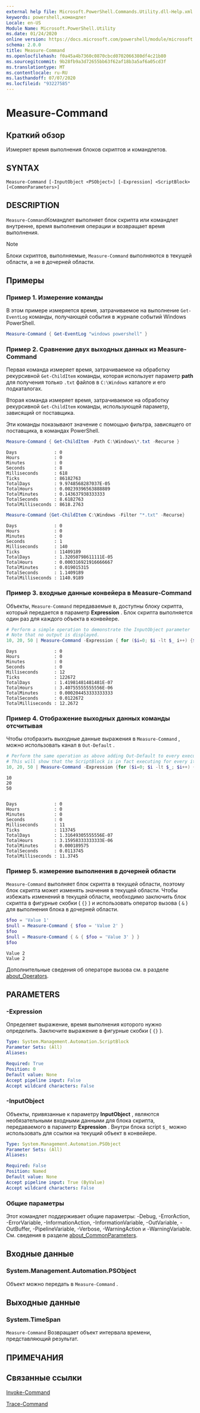 ```yaml
---
external help file: Microsoft.PowerShell.Commands.Utility.dll-Help.xml
keywords: powershell,командлет
Locale: en-US
Module Name: Microsoft.PowerShell.Utility
ms.date: 01/24/2020
online version: https://docs.microsoft.com/powershell/module/microsoft.powershell.utility/measure-command?view=powershell-5.1&WT.mc_id=ps-gethelp
schema: 2.0.0
title: Measure-Command
ms.openlocfilehash: f0a45a4b7360c0870cbcd0702066380df4c21b80
ms.sourcegitcommit: 9b28fb9a3d72655bb63f62af18b3a5af6a05cd3f
ms.translationtype: MT
ms.contentlocale: ru-RU
ms.lasthandoff: 07/07/2020
ms.locfileid: "93227585"
---
```

# Measure-Command

## Краткий обзор
Измеряет время выполнения блоков скриптов и командлетов.

## SYNTAX

```
Measure-Command [-InputObject <PSObject>] [-Expression] <ScriptBlock> [<CommonParameters>]
```

## DESCRIPTION

`Measure-Command`Командлет выполняет блок скрипта или командлет внутренне, время выполнения операции и возвращает время выполнения.

> [!NOTE]
> Блоки скриптов, выполняемые, `Measure-Command` выполняются в текущей области, а не в дочерней области.

## Примеры

### Пример 1. Измерение команды

В этом примере измеряется время, затрачиваемое на выполнение `Get-EventLog` команды, получающей события в журнале событий Windows PowerShell.

```powershell
Measure-Command { Get-EventLog "windows powershell" }
```

### Пример 2. Сравнение двух выходных данных из Measure-Command

Первая команда измеряет время, затрачиваемое на обработку рекурсивной `Get-ChildItem` команды, которая использует параметр **path** для получения только `.txt` файлов в `C:\Windows` каталоге и его подкаталогах.

Вторая команда измеряет время, затрачиваемое на обработку рекурсивной `Get-ChildItem` команды, использующей параметр, зависящий от поставщика.

Эти команды показывают значение с помощью фильтра, зависящего от поставщика, в командах PowerShell.

```powershell
Measure-Command { Get-ChildItem -Path C:\Windows\*.txt -Recurse }
```

```Output
Days              : 0
Hours             : 0
Minutes           : 0
Seconds           : 8
Milliseconds      : 618
Ticks             : 86182763
TotalDays         : 9.9748568287037E-05
TotalHours        : 0.00239396563888889
TotalMinutes      : 0.143637938333333
TotalSeconds      : 8.6182763
TotalMilliseconds : 8618.2763
```

```powershell
Measure-Command {Get-ChildItem C:\Windows -Filter "*.txt" -Recurse}
```

```Output
Days              : 0
Hours             : 0
Minutes           : 0
Seconds           : 1
Milliseconds      : 140
Ticks             : 11409189
TotalDays         : 1.32050798611111E-05
TotalHours        : 0.000316921916666667
TotalMinutes      : 0.019015315
TotalSeconds      : 1.1409189
TotalMilliseconds : 1140.9189
```

### Пример 3. входные данные конвейера в Measure-Command

Объекты, `Measure-Command` передаваемые в, доступны блоку скрипта, который передается в параметр **Expression** . Блок скрипта выполняется один раз для каждого объекта в конвейере.

```powershell
# Perform a simple operation to demonstrate the InputObject parameter
# Note that no output is displayed.
10, 20, 50 | Measure-Command -Expression { for ($i=0; $i -lt $_ i++) {$i} }
```

```Output
Days              : 0
Hours             : 0
Minutes           : 0
Seconds           : 0
Milliseconds      : 12
Ticks             : 122672
TotalDays         : 1.41981481481481E-07
TotalHours        : 3.40755555555556E-06
TotalMinutes      : 0.000204453333333333
TotalSeconds      : 0.0122672
TotalMilliseconds : 12.2672
```

### Пример 4. Отображение выходных данных команды отсчитывая

Чтобы отобразить выходные данные выражения в `Measure-Command` , можно использовать канал в `Out-Default` .

```powershell
# Perform the same operation as above adding Out-Default to every execution.
# This will show that the ScriptBlock is in fact executing for every item.
10, 20, 50 | Measure-Command -Expression {for ($i=0; $i -lt $_; $i++) {$i}; "$($_)" | Out-Default }
```

```Output
10
20
50


Days              : 0
Hours             : 0
Minutes           : 0
Seconds           : 0
Milliseconds      : 11
Ticks             : 113745
TotalDays         : 1.31649305555556E-07
TotalHours        : 3.15958333333333E-06
TotalMinutes      : 0.000189575
TotalSeconds      : 0.0113745
TotalMilliseconds : 11.3745
```

### Пример 5. измерение выполнения в дочерней области

`Measure-Command` выполняет блок скрипта в текущей области, поэтому блок скрипта может изменять значения в текущей области. Чтобы избежать изменений в текущей области, необходимо заключить блок скрипта в фигурные скобки ( `{}` ) и использовать оператор вызова ( `&` ) для выполнения блока в дочерней области.

```powershell
$foo = 'Value 1'
$null = Measure-Command { $foo = 'Value 2' }
$foo
$null = Measure-Command { & { $foo = 'Value 3' } }
$foo
```

```Output
Value 2
Value 2
```

Дополнительные сведения об операторе вызова см. в разделе [about_Operators](../Microsoft.PowerShell.Core/About/about_Operators.md#call-operator-).

## PARAMETERS

### -Expression

Определяет выражение, время выполнения которого нужно определить. Заключите выражение в фигурные скобки ( `{}` ).

```yaml
Type: System.Management.Automation.ScriptBlock
Parameter Sets: (All)
Aliases:

Required: True
Position: 0
Default value: None
Accept pipeline input: False
Accept wildcard characters: False
```

### -InputObject

Объекты, привязанные к параметру **InputObject** , являются необязательными входными данными для блока скрипта, передаваемого в параметр **Expression** . Внутри блока script `$_` можно использовать для ссылки на текущий объект в конвейере.

```yaml
Type: System.Management.Automation.PSObject
Parameter Sets: (All)
Aliases:

Required: False
Position: Named
Default value: None
Accept pipeline input: True (ByValue)
Accept wildcard characters: False
```

### Общие параметры

Этот командлет поддерживает общие параметры: -Debug, -ErrorAction, -ErrorVariable, -InformationAction, -InformationVariable, -OutVariable, -OutBuffer, -PipelineVariable, -Verbose, -WarningAction и -WarningVariable. См. сведения в разделе [about_CommonParameters](https://go.microsoft.com/fwlink/?LinkID=113216).

## Входные данные

### System.Management.Automation.PSObject

Объект можно передать в `Measure-Command` .

## Выходные данные

### System.TimeSpan

`Measure-Command` Возвращает объект интервала времени, представляющий результат.

## ПРИМЕЧАНИЯ

## Связанные ссылки

[Invoke-Command](../Microsoft.PowerShell.Core/Invoke-Command.md)

[Trace-Command](Trace-Command.md)
